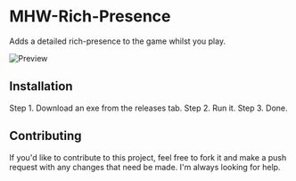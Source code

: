 # MHW-Rich-Presence
Adds a detailed rich-presence to the game whilst you play.

![Preview](https://cdn.deltakiruentertainment.com/images/preview.png "Working preview")

## Installation
Step 1. Download an exe from the releases tab.
Step 2. Run it.
Step 3. Done.

## Contributing
If you'd like to contribute to this project, feel free to fork it and make a push request with any changes that need be made. I'm always looking for help.
